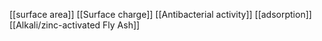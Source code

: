 [[surface area]]
[[Surface charge]]
[[Antibacterial activity]]
[[adsorption]]
[[Alkali/zinc-activated Fly Ash]]
